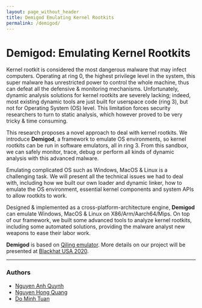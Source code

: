 ```yaml
---
layout: page_without_header
title: Demigod Emulating Kernel Rootkits
permalink: /demigod/
---
```


<h1>Demigod: Emulating Kernel Rootkits</h1>

Kernel rootkit is considered the most dangerous malware that may infect computers. Operating at ring 0, the highest privilege level in the system, this super malware has unrestricted power to control the whole machine, thus can defeat all the defensive & monitoring mechanisms. Unfortunately, dynamic analysis solutions for kernel rootkits are severely lacking; indeed, most existing dynamic tools are just built for userspace code (ring 3), but not for Operating System (OS) level. This limitation forces security researchers to turn to static analysis, which however proved to be very tricky & time consuming.

This research proposes a novel approach to deal with kernel rootkits. We introduce **Demigod**, a framework to emulate OS environments, so kernel rootkits can be run in software emulators, all in ring 3. From this sandbox, we can safely monitor, trace, debug or perform all kinds of dynamic analysis with this advanced malware.

Emulating complicated OS such as Windows, MacOS & Linux is a challenging task. We will present all the technical issues we had to deal with, including how we built our own loader and dynamic linker, how to emulate the OS environment, essential kernel components and system APIs to allow rootkits to work.

Designed & implemented as a cross-platform-architecture engine, **Demigod** can emulate Windows, MacOS & Linux on X86/Arm/Aarch64/Mips. On top of our framework, we built some advanced tools to analyze kernel rootkits, including some automated solutions, providing the malware analyst new weapons to ease their labor work.

**Demigod** is based on [Qiling emulator](https://qiling.io). More details on our project will be presented at [Blackhat USA 2020](https://blackhat.com/us-20/briefings/schedule/#demigod-the-art-of-emulating-kernel-rootkits-20009).

-------
### Authors

- [Nguyen Anh Quynh](https://twitter.com/capstone_engine)
- [Nguyen Hong Quang](https://twitter.com/quangnh89)
- [Do Minh Tuan](https://twitter.com/tuanit96)

